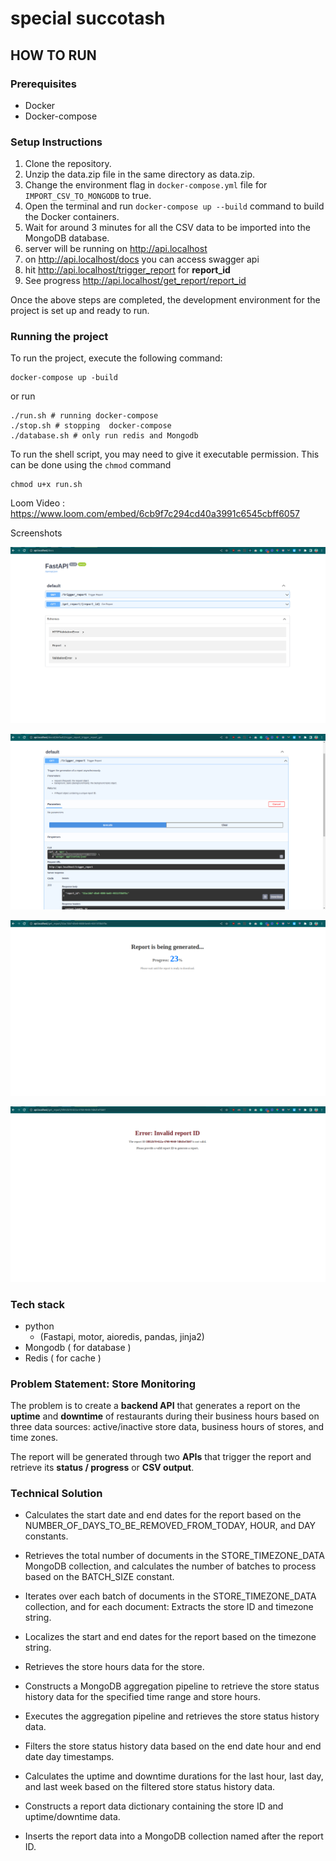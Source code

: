 # special succotash

## HOW TO RUN

### Prerequisites

- Docker
- Docker-compose

### Setup Instructions

1. Clone the repository.
2. Unzip the data.zip file in the same directory as data.zip.
3. Change the environment flag in `docker-compose.yml` file for `IMPORT_CSV_TO_MONGODB` to true.
4. Open the terminal and run `docker-compose up --build` command to build the Docker containers.
5. Wait for around 3 minutes for all the CSV data to be imported into the MongoDB database.
6. server will be running on http://api.localhost  
7. on http://api.localhost/docs you can access swagger api
8. hit http://api.localhost/trigger_report for **report_id**
9. See progress http://api.localhost/get_report/report_id

Once the above steps are completed, the development environment for the project is set up and ready to run.

### Running the project

To run the project, execute the following command:

```shell
docker-compose up -build
```

or run

```shell
./run.sh # running docker-compose
./stop.sh # stopping  docker-compose
./database.sh # only run redis and Mongodb
```

To run the shell script, you may need to give it executable permission. This can be done using the `chmod` command

```shell
chmod u+x run.sh
```

Loom Video : https://www.loom.com/embed/6cb9f7c294cd40a3991c6545cbff6057


Screenshots

![img_6.png](./images/img_6.png)

![img_5.png](./images/img_5.png)

![img_4.png](./images/img_4.png)

![img_3.png](./images/img_3.png)

### Tech stack

- python
  - (Fastapi, motor, aioredis, pandas, jinja2)
- Mongodb ( for database )
- Redis ( for cache )

### Problem Statement: Store Monitoring

The problem is to create a **backend API** that generates a report
on the **uptime** and **downtime** of restaurants during their business
hours based on three data sources: active/inactive store data,
business hours of stores, and time zones.

The report will be generated through two **APIs** that trigger
the report and retrieve its **status / progress** or **CSV output**.

### Technical Solution

- Calculates the start date and end dates for the report based on the NUMBER_OF_DAYS_TO_BE_REMOVED_FROM_TODAY, HOUR, and DAY constants.

- Retrieves the total number of documents in the STORE_TIMEZONE_DATA MongoDB collection, and calculates the number of batches to process based on the BATCH_SIZE constant.
- Iterates over each batch of documents in the STORE_TIMEZONE_DATA collection, and for each document:
  Extracts the store ID and timezone string.
- Localizes the start and end dates for the report based on the timezone string.
- Retrieves the store hours data for the store.
- Constructs a MongoDB aggregation pipeline to retrieve the store status history data for the specified time range and store hours.
- Executes the aggregation pipeline and retrieves the store status history data.
- Filters the store status history data based on the end date hour and end date day timestamps.
- Calculates the uptime and downtime durations for the last hour, last day, and last week based on the filtered store status history data.
- Constructs a report data dictionary containing the store ID and uptime/downtime data.
- Inserts the report data into a MongoDB collection named after the report ID.
